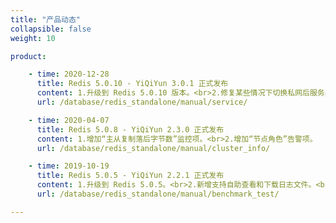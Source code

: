 ```yaml
---
title: "产品动态"
collapsible: false
weight: 10

product:

    - time: 2020-12-28
      title: Redis 5.0.10 - YiQiYun 3.0.1 正式发布
      content: 1.升级到 Redis 5.0.10 版本。<br>2.修复某些情况下切换私网后服务异常的问题。<br>3.修复某些情况下升级到 Redis 5.0.8 - YiQiYun 3.0.0 版本后服务异常的问题。
      url: /database/redis_standalone/manual/service/

    - time: 2020-04-07
      title: Redis 5.0.8 - YiQiYun 2.3.0 正式发布
      content: 1.增加“主从复制落后字节数”监控项。<br>2.增加“节点角色”告警项。
      url: /database/redis_standalone/manual/cluster_info/

    - time: 2019-10-19
      title: Redis 5.0.5 - YiQiYun 2.2.1 正式发布
      content: 1.升级到 Redis 5.0.5。<br>2.新增支持自助查看和下载日志文件。<br>3.关闭 OpenSSH Server 服务以提高安全性。<br>4.提升三节点集群主从切换稳定性。<br>5.优化日志轮转，节省硬盘空间。<br>6.负增加新主机类型供用户选择。<br>7.增加切换单双核 CPU 的选项。
      url: /database/redis_standalone/manual/benchmark_test/

---
```


